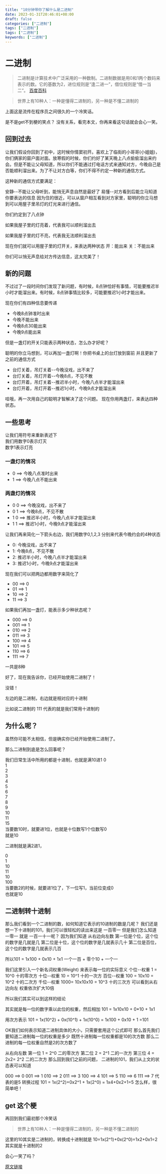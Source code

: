 ```yaml
---
title: "10分钟带你了解什么是二进制"
date: 2023-01-31T20:46:01+08:00
draft: false
categories: ["二进制"]
tags: ["二进制"]
tags: ["二进制"]
keywords: ["二进制"]
---
```


# 二进制

> 二进制是计算技术中广泛采用的一种数制。二进制数据是用0和1两个数码来表示的数。它的基数为2，进位规则是“逢二进一”，借位规则是“借一当二”。
> [百度百科](https://baike.baidu.com/item/%E4%BA%8C%E8%BF%9B%E5%88%B6%E6%95%B0/108101?fr=aladdin)


> 世界上有10种人：一种是懂得二进制的，另一种是不懂二进制的

上面这是流传在程序员之间很久的一个冷笑话。

是不是get不到梗的笑点？
没有关系，看完本文，你再来看这句话就会会心一笑。


## 回到过去
让我们假设你回到了初中，这时候你情窦初开。喜欢上了临街的小哥哥(小姐姐)，你们俩家的窗户面对面。放寒假的时候，你们约好了某天晚上八点偷偷溜出来约会。但是不能让父母知道，所以你们不能通过打电话方式来通知对方，今晚自己是否能顺利溜出来。为了不让对方白等，你们不得不约定一种新的通信方式。

这种新的通信方式要满足：

安静--不能让父母听到，能悄无声息自然是最好了
易懂--对方看到后能立马知道你要表达的信息
因为住的很近，可以从窗户相互看到对方家里，聪明的你立马想到可以用屋子里吊灯的灯光来进行通信。

你们约定到了八点钟

如果我屋子里的灯亮着，代表我可以顺利溜出去

如果我屋子里的灯不亮，代表我无法顺利溜出去

现在你们就可以用屋子里的灯开关，来表达两种状态
开：能出来
关：不能出来

你们可以悄无声息给对方传达信息，这太完美了！



## 新的问题
不过过了一段时间你们发现了新问题，有时候，8点钟恰好有事情，可能要推迟半小时才能溜出来。有时候，8点钟事情比较多，可能要推迟1小时才能出来。

现在你们有四种信息要传递

* 今晚8点钟准时出来
* 今晚不能出来
* 今晚8点30能出来
* 今晚9点能出来
  
但是一盏灯的开关只能表示两种状态，怎么办才好呢？

聪明的你立马想到，可以再加一盏灯啊！你把书桌上的台灯放到窗前
并且更新了之前的通信方式

* 台灯关着，吊灯关着--今晚没戏，出不来了
* 台灯关着，吊灯开着--今晚8点，不见不散
* 台灯开着，吊灯关着--推迟半小时，今晚八点半才能溜出来
* 台灯开着，吊灯开着--推迟1小时，今晚9点才能溜出来


哇哦，再一次用自己的聪明才智解决了这个问题。
现在你用两盏灯，来表达四种状态。


## 一些思考
让我们用符号来重新表述下  
我们用数字0表示灯灭  
数字1表示灯亮  

### 一盏灯的情况

* 0 ==> 今晚八点准时出来
* 1 ==> 今晚八点不能出来

### 两盏灯的情况

* 0 0 ==> 今晚没戏，出不来了  
* 0 1 ==> 今晚8点，不见不散  
* 1 0 ==> 推迟半小时，今晚八点半才能溜出来  
* 1 1 ==> 推迟1小时，今晚9点才能溜出来  

让我们再来简化一下箭头右边，我们用数字0,1,2,3 分别来代表今晚约会的4种状态

* 0: 今晚没戏，出不来了  
* 1: 今晚8点，不见不散  
* 2: 推迟半小时，今晚八点半才能溜出来  
* 3: 推迟1小时，今晚9点才能溜出来  
  
现在我们可以把两边都用数字来简化了  

* 00 ==> 0  
* 01 ==> 1  
* 10 ==> 2  
* 11 ==> 3  

如果我们再加一盏灯，能表示多少种状态呢？
 * 000 ==> 0  
* 001 ==> 1  
* 010 ==> 2  
* 011 ==> 3  
* 100 ==> 4  
* 101 ==> 5  
* 110 ==> 6  
* 111 ==> 7
  
一共是8种

好了，现在我告诉你，已经开始使用二进制了！

没错！

左边的是二进制，右边就是相对应的十进制

比如说二进制的 111 代表的就是我们常用十进制的 


## 为什么呢？

虽然你可能不太相信，但是确实你已经开始使用二进制了。

那么二进制到底是怎么回事呢？

我们日常生活中所用的都是十进制，也就是满10进1
0  
1  
2  
3  
4  
5  
6  
7  
8  
9  
10  
11  
15  
当要数10时，就要进1位，也就是十位数写1个位数写0  
就是10

二进制就是满2进1，

0  
1  
10  
11  
10  
100  
当要数2的时候，就要进1位了，下一位写1，当前位变成0  
也就是10

## 二进制转十进制

那么我们看到一个二进制的数，如何知道它表示的10进制的数是几呢？
我们还是想一下十进制的101，我们可以很轻松的读出来这是 一百零一
但是我们怎么知道 一零一 就是 一百一十一呢？
因为我们知道
从右边向左数
第一位是个位，这个位的数字是几就是几
第二位是十位，这个位的数字是几就表示几十
第二位是百位，这个位的数字是几就表示几百


所以101 = 1x100 + 0x10 + 1x1
一个一百 + 零个10 + 一个一

我们这里引入一个新名词权重(Weight) 来表示每一位的实际意义
个位--权重 1 = 10^0 十的零次方
十位--权重 10 = 10^1 十的一次方
百位--权重 100 = 10x10 = 10^2 十的二次方
千位--权重 1000= 10x10x10 = 10^3 十的三次方
可以看到从右边向左 权重依次扩大10倍

所以我们其实可以到这样的结论

其实就是每一位的数字乘以此位的权重，然后相加
101 = 1x10x10 + 0*10 + 1x1

用次方表示
101 = 1x(10^2) + 0x(10^1) + 1x(10^0) = 1x100 + 0x10 + 1 =101

OK我们如何表示知道二进制具体的大小，只需要套用这个公式即可
那么首先我们要知道二进制每一位的权重是多少
既然十进制每一位权重都是10的次方数
那么二进制的每一位权重自然是2的次方数了

从右向左数
第一位 1 = 2^0 二的零次方
第二位 2 = 2^1 二的一次方
第三位 4 = 2x2= 2^2 二的二次方
那么回到我们之前的问题，
二进制的101，我们从上文的状态表可以知道

000 ==> 0
001 ==> 1
010 ==> 2
011 ==> 3
100 ==> 4
101 ==> 5
110 ==> 6
111 ==> 7
代表的是5
转换过程
101 = 1x(2^2)+0x2^1 + 1x(2^0) = 1x4+0x2+1=5
怎么样，很简单吧！

## get 这个梗
再回到我们最初那个冷笑话

> 世界上有10种人：一种是懂得二进制的，另一种是不懂二进制的
> 
这里的10其实是二进制的，转换成十进制就是 10=1x(2^1)+0x(2^0)=1x2+0x1=2
其实就是十进制的2

会心一笑了吗？

[原文链接](https://zhuanlan.zhihu.com/p/55405151)
